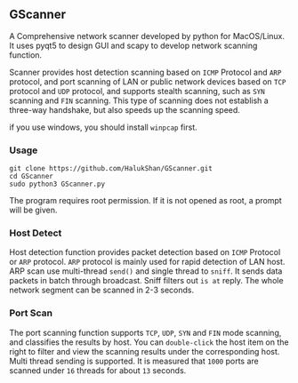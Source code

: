 ## GScanner
A Comprehensive network scanner developed by python for MacOS/Linux.
 It uses pyqt5 to design GUI and scapy to develop network scanning function. 
 
 Scanner provides host detection scanning based on `ICMP` Protocol and `ARP`
 protocol, and port scanning of LAN or public network
 devices based on `TCP` protocol and `UDP` protocol, and supports stealth 
 scanning, such as `SYN` scanning and `FIN` scanning. This type of scanning 
 does not establish a three-way handshake, but also speeds up the scanning 
 speed.
 
 if you use windows, you should install `winpcap` first.

### Usage
```
git clone https://github.com/HalukShan/GScanner.git
cd GScanner
sudo python3 GScanner.py
```
The program requires root permission. If it is not opened as root, 
a prompt will be given.

### Host Detect
Host detection function provides packet detection based on `ICMP` Protocol 
or `ARP` protocol. `ARP` protocol is mainly used for rapid detection of LAN host.
 ARP scan use multi-thread `send()` and single thread to `sniff`.
  It sends data packets in batch through broadcast. Sniff filters out `is at`
   reply. The whole network segment can be scanned in 2-3 seconds.

### Port Scan
The port scanning function supports `TCP`, `UDP`, `SYN` and `FIN` mode 
scanning, and classifies the results by host. 
You can `double-click` the host item on the right to filter and view the 
scanning results under the corresponding host. Multi thread sending is 
supported. It is measured that `1000` ports are scanned under `16` threads 
for about `13` seconds.
